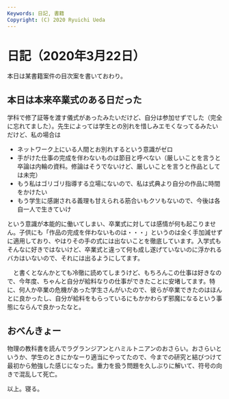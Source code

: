 ```yaml
---
Keywords: 日記, 書籍
Copyright: (C) 2020 Ryuichi Ueda
---
```


# 日記（2020年3月22日）

本日は某書籍案件の目次案を書いておわり。


## 本日は本来卒業式のある日だった

学科で修了証等を渡す儀式があったみたいだけど、自分は参加せずでした（完全に忘れてました）。先生によっては学生との別れを惜しみエモくなってるみたいだけど、私の場合は

* ネットワーク上にいる人間とお別れするという意識がゼロ
* 手がけた仕事の完成を伴わないものは節目と呼べない（厳しいことを言うと卒論は内輪の資料。修論はそうでないけど、厳しいことを言うと作品としては未完）
* もう私はゴリゴリ指導する立場にないので、私は式典より自分の作品に時間をかけたい
* もう学生に感謝される義理も甘えられる筋合いもクソもないので、今後は各自一人で生きていけ

という意識が本能的に働いてしまい、卒業式に対しては感情が何も起こりません。子供にも「作品の完成を伴わないものは・・・」というのは全く手加減せずに適用しており、やはりその手の式には出ないことを徹底しています。入学式もそんなに好きではないけど、卒業式と違って何も成し遂げていないのに浮かれるバカはいないので、それには出るようにしてます。

　と書くとなんかとても冷徹に読めてしまうけど、もちろんこの仕事は好きなので、今年度、ちゃんと自分が給料なりの仕事ができたことに安堵してます。特に、何人か卒業の危機があった学生さんがいたので、彼らが卒業できたのはほんとに良かったし、自分が給料をもらっているにもかかわらず邪魔になるという事態にならんで良かったなと。


## おべんきょー

物理の教科書を読んでラグランジアンとハミルトニアンのおさらい。おさらいというか、学生のときにかなーり適当にやってたので、今までの研究と結びつけて最初から勉強した感じになった。重力を扱う問題を久しぶりに解いて、符号の向きで混乱して死亡。



以上。寝る。

